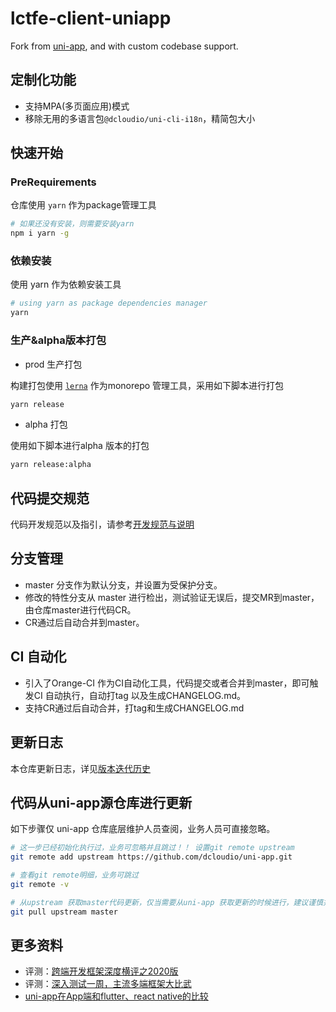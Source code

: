 # lctfe-client-uniapp

Fork from [uni-app](https://github.com/dcloudio/uni-app), and with custom codebase support.


## 定制化功能

- 支持MPA(多页面应用)模式
- 移除无用的多语言包`@dcloudio/uni-cli-i18n`，精简包大小


## 快速开始

### PreRequirements

仓库使用 `yarn` 作为package管理工具

```bash
# 如果还没有安装，则需要安装yarn
npm i yarn -g
```

### 依赖安装

使用 yarn 作为依赖安装工具

```bash
# using yarn as package dependencies manager
yarn
```

### 生产&alpha版本打包

- prod 生产打包

构建打包使用 [`lerna`](https://github.com/lerna/lerna) 作为monorepo 管理工具，采用如下脚本进行打包


```bash
yarn release
```

- alpha 打包

使用如下脚本进行alpha 版本的打包

```bash
yarn release:alpha
```

## 代码提交规范

代码开发规范以及指引，请参考[开发规范与说明](./CONTRIBUTING.md)

## 分支管理

- master 分支作为默认分支，并设置为受保护分支。
- 修改的特性分支从 master 进行检出，测试验证无误后，提交MR到master，由仓库master进行代码CR。
- CR通过后自动合并到master。

## CI 自动化

- 引入了Orange-CI 作为CI自动化工具，代码提交或者合并到master，即可触发CI 自动执行，自动打tag 以及生成CHANGELOG.md。
- 支持CR通过后自动合并，打tag和生成CHANGELOG.md

## 更新日志

本仓库更新日志，详见[版本迭代历史](./CHANGELOG.md)

## 代码从uni-app源仓库进行更新

如下步骤仅 uni-app 仓库底层维护人员查阅，业务人员可直接忽略。


```bash
# 这一步已经初始化执行过，业务可忽略并且跳过！！ 设置git remote upstream
git remote add upstream https://github.com/dcloudio/uni-app.git

# 查看git remote明细，业务可跳过
git remote -v

# 从upstream 获取master代码更新，仅当需要从uni-app 获取更新的时候进行，建议谨慎并且在非master分支执行！！
git pull upstream master
```

## 更多资料

- 评测：[跨端开发框架深度横评之2020版](https://juejin.im/post/5e8e8d5a6fb9a03c6d3d9f42)
- 评测：[深入测试一周，主流多端框架大比武](https://mp.weixin.qq.com/s/jIDEHfuMnED6HTfNgjsW4w)
- [uni-app在App端和flutter、react native的比较](https://ask.dcloud.net.cn/article/36083)